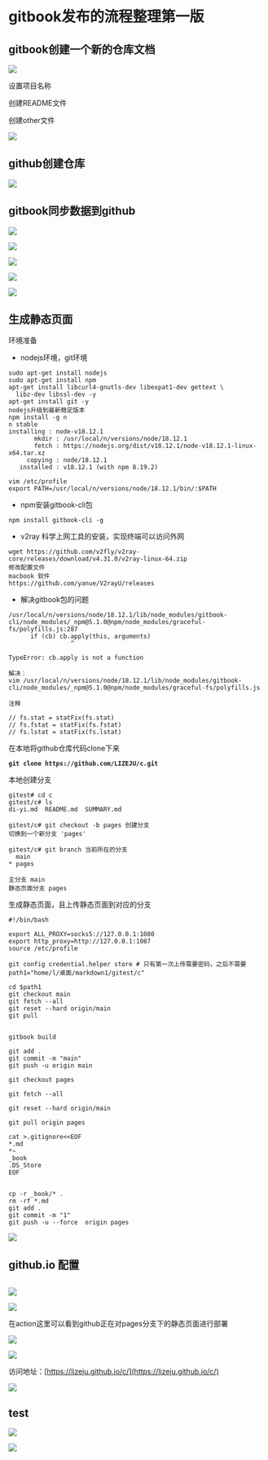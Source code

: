 # gitbook发布的流程整理第一版

## gitbook创建一个新的仓库文档

![](<.gitbook/assets/image (7).png>)

设置项目名称

创建README文件

创建other文件

![](<.gitbook/assets/image (10).png>)

## github创建仓库

![](<.gitbook/assets/image (6).png>)

## gitbook同步数据到github

![](<.gitbook/assets/image (14).png>)

![](<.gitbook/assets/image (12).png>)

![](<.gitbook/assets/image (16).png>)

![](<.gitbook/assets/image (5).png>)

![](<.gitbook/assets/image (2).png>)

## 生成静态页面

环境准备

* nodejs环境，git环境

```
sudo apt-get install nodejs
sudo apt-get install npm
apt-get install libcurl4-gnutls-dev libexpat1-dev gettext \
  libz-dev libssl-dev -y
apt-get install git -y
nodejs升级到最新稳定版本
npm install -g n
n stable
installing : node-v18.12.1
       mkdir : /usr/local/n/versions/node/18.12.1
       fetch : https://nodejs.org/dist/v18.12.1/node-v18.12.1-linux-x64.tar.xz
     copying : node/18.12.1
   installed : v18.12.1 (with npm 8.19.2)

vim /etc/profile
export PATH=/usr/local/n/versions/node/18.12.1/bin/:$PATH

```

* npm安装gitbook-cli包

```
npm install gitbook-cli -g
```

* v2ray 科学上网工具的安装，实现终端可以访问外网

```
wget https://github.com/v2fly/v2ray-core/releases/download/v4.31.0/v2ray-linux-64.zip
修改配置文件
macbook 软件
https://github.com/yanue/V2rayU/releases

```

* 解决gitbook包的问题

```
/usr/local/n/versions/node/18.12.1/lib/node_modules/gitbook-cli/node_modules/_npm@5.1.0@npm/node_modules/graceful-fs/polyfills.js:287
      if (cb) cb.apply(this, arguments)
                 ^

TypeError: cb.apply is not a function

解决：
vim /usr/local/n/versions/node/18.12.1/lib/node_modules/gitbook-cli/node_modules/_npm@5.1.0@npm/node_modules/graceful-fs/polyfills.js

注释

// fs.stat = statFix(fs.stat)
// fs.fstat = statFix(fs.fstat)
// fs.lstat = statFix(fs.lstat)

```

在本地将github仓库代码clone下来

<pre><code><strong>git clone https://github.com/LIZEJU/c.git
</strong></code></pre>

本地创建分支

```
gitest# cd c
gitest/c# ls
di-yi.md  README.md  SUMMARY.md

gitest/c# git checkout -b pages 创建分支
切换到一个新分支 'pages'

gitest/c# git branch 当前所在的分支
  main
* pages

主分支 main
静态页面分支 pages
```

生成静态页面，且上传静态页面到对应的分支

```
#!/bin/bash

export ALL_PROXY=socks5://127.0.0.1:1080
export http_proxy=http://127.0.0.1:1087
source /etc/profile

git config credential.helper store # 只有第一次上传需要密码，之后不需要
path1="home/l/桌面/markdown1/gitest/c"

cd $path1
git checkout main
git fetch --all
git reset --hard origin/main
git pull 


gitbook build

git add .
git commit -m "main"
git push -u origin main

git checkout pages

git fetch --all

git reset --hard origin/main

git pull origin pages

cat >.gitignore<<EOF
*.md
*~
_book
.DS_Store
EOF


cp -r _book/* .
rm -rf *.md
git add .
git commit -m "1"
git push -u --force  origin pages

```

![](<.gitbook/assets/image (11).png>)

## github.io 配置

<img src=".gitbook/assets/image (9).png" alt="" data-size="original">

![](<.gitbook/assets/image (4).png>)

![](.gitbook/assets/image.png)

在action这里可以看到github正在对pages分支下的静态页面进行部署

![](<.gitbook/assets/image (13).png>)

![](<.gitbook/assets/image (8).png>)

访问地址：[https://lizeju.github.io/c/](https://lizeju.github.io/c/)

![](<.gitbook/assets/image (1) (1).png>)

## test

![](<.gitbook/assets/image (1).png>)



![](<.gitbook/assets/image (3).png>)
